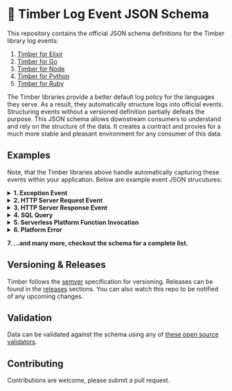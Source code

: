 # :evergreen_tree: Timber Log Event JSON Schema

This repository contains the official JSON schema definitions for the Timber library log events:

1. [Timber for Elixir](https://github.com/timberio/timber-elixir)
2. [Timber for Go](https://github.com/timberio/timber-go)
3. [Timber for Node](https://github.com/timberio/timber-node)
4. [Timber for Python](https://github.com/timberio/timber-python)
5. [Timber for Ruby](https://github.com/timberio/timber-ruby)

The Timber libraries provide a better default log policy for the languages they serve. As a result,
they automatically structure logs into official events. Structuring events without a versioned
definition partially defeats the purpose. This JSON schema allows downstream consumers to
understand and rely on the structure of the data. It creates a contract and provies for a much
more stable and pleasant environment for any consumer of this data.


## Examples

Note, that the Timber libraries above handle automatically capturing these events within
your application. Below are example event JSON strucutures:

<details><summary><strong>1. Exception Event</strong></summary><p>

An event that represents an exception from within your application:

```javascript
{
  "dt": "2016-12-01T02:23:12.236543Z", // Consistent dates with nanosecond precision
  "level": "error", // Log levels in your logs!
  "message": "(RuntimeError) MissingClass is undefined", // Human readable message preserved
  "context": { // Context is shared across all relevant logs and acts as join data
    "http": {
      "method": "GET",
      "path": "/checkout",
      "remote_addr": "123.456.789.10",
      "request_id": "abcd1234" // Trace your requests!
    },
    "user": { // Associate users with your log events!
      "id": 2,
      "name": "Ben Johnson",
      "email": "ben@johnson.com"
    }
  },
  "event": { // Structured data for the event being logged
    "exception": { // Event type
      "name": "RuntimeError",
      "message": "MissingClass is undefined",
      "backtrace": [
        {
          "file": "/path/to/file",
          "function": "myFunc",
          "line": 45
        },
        {
          "file": "/path/to/file",
          "function": "myFunc",
          "line": 45
        },
        {
          "file": "/path/to/file",
          "function": "myFunc",
          "line": 45
        },
        {
          "file": "/path/to/file",
          "function": "myFunc",
          "line": 45
        },
        {
          "file": "/path/to/file",
          "function": "myFunc",
          "line": 45
        }
      ]
    }
  }
}
```

</p></details>

<details><summary><strong>2. HTTP Server Request Event</strong></summary><p>

Am event that represents an incoming HTTP request to your application:

```javascript
{
  "dt": "2016-12-01T02:23:12.236543Z", // Consistent dates with nanosecond precision
  "level": "info", // Log levels in your logs!
  "message": "POST /checkout for 192.321.22.21", // Human readable message preserved
  "context": { // Context is shared across all relevant logs and acts as join data
    "http": {
      "method": "GET",
      "path": "/checkout",
      "remote_addr": "123.456.789.10",
      "request_id": "abcd1234" // Trace your requests!
    },
    "user": { // Associate users with your log events!
      "id": 2,
      "name": "Ben Johnson",
      "email": "ben@johnson.com"
    }
  },
  "event": { // Structured data for the event being logged
    "http_server_request": { // Event type
      "method": "GET",
      "scheme": "https",
      "host": "timber.io",
      "path": "/checkout",
      "port": 443,
      "headers": {
        "content_length": 894,
        "content_type": "application/json", // <- Example of data that wasn't in the log line itself
        "remove_addr": "192.321.22.21",
        "request_id": "gy23fbty523",
        "user_agent": "Mozilla/3.0 (Win95; U)"
      }
    }
  }
}
```

</p></details>

<details><summary><strong>3. HTTP Server Response Event</strong></summary><p>

An event that represents an outgoing HTTP response from your application:

```javascript
{
  "dt": "2016-12-01T02:23:12.236543Z", // Consistent dates with nanosecond precision
  "level": "info", // Log levels in your logs!
  "message": "Sent 200 OK in 117ms", // Human readable message preserved
  "context": { // Context is shared across all relevant logs and acts as join data
    "http": {
      "method": "GET",
      "path": "/checkout",
      "remote_addr": "123.456.789.10",
      "request_id": "abcd1234" // Trace your requests!
    },
    "user": { // Associate users with your log events!
      "id": 2,
      "name": "Ben Johnson",
      "email": "ben@johnson.com"
    }
  },
  "event": { // Structured data for the event being logged
    "http_server_response": { // Event type
      "status": 200,
      "time_ms": 117,
      "headers": {
        "content_length": 894,
        "content_type": "application/json", // <- Example of data that wasn't in the log line itself
        "request_id": "gy23fbty523"
      }
    }
  }
}
```

</p></details>

<details><summary><strong>4. SQL Query</strong></summary><p>

An event that represents a SQL query:

```javascript
{
  "dt": "2016-12-01T02:23:12.236543Z", // Consistent dates with nanosecond precision
  "level": "info", // Log levels in your logs!
  "message": "SELECT * FROM users WHERE id = 1 (54ms)", // Human readable message preserved
  "context": { // Context is shared across all relevant logs and acts as join data
    "http": {
      "method": "GET",
      "path": "/checkout",
      "remote_addr": "123.456.789.10",
      "request_id": "abcd1234" // Trace your requests!
    },
    "user": { // Associate users with your log events!
      "id": 2,
      "name": "Ben Johnson",
      "email": "ben@johnson.com"
    }
  },
  "event": { // Structured data for the event being logged
    "sql_query": { // Event type
      "sql": "SELECT * FROM users WHERE id = 1",
      "time_ms": 54
    }
  }
}
```

</p></details>

<details><summary><strong>5. Serverless Platform Function Invocation</strong></summary><p>

An event that represents a function invocation on serverless platforms like AWS Lambda or Google
Cloud Functions:

```javascript
{
  "dt": "2016-12-01T02:23:12.236543Z", // Consistent dates with nanosecond precision
  "level": "info", // Log levels in your logs!
  "message": "REPORT RequestId: 86792069-eb43-11e6-af8c-d9dfd5859e88  Duration: 236.83 ms Billed Duration: 300 ms Memory Size: 256 MB Max Memory Used: 118 MB", // Human readable message preserved
  "event": { // Structured data for the event being logged
    "function_invocation": { // Event type
      "request_id": "86792069-eb43-11e6-af8c-d9dfd5859e88",
      "time_ms": 236.83,
      "billed_duration_ms": 300,
      "memory_size_mb": 256,
      "memory_used_mb": 118
    }
  }
}
```
</p></details>

<details><summary><strong>6. Platform Error</strong></summary><p>

An event that represents an error application platforms, such as Heroku or ElasticBeanstalk:

```javascript
{
  "dt": "2016-12-01T02:23:12.236543Z", // Consistent dates with nanosecond precision
  "level": "error", // Log levels in your logs!
  "message": "at=error code=H99 desc="Platform error" method=GET path="/" host=myapp.herokuapp.com fwd=17.17.17.17 dyno= connect= service= status=503 bytes=", // Human readable message preserved
  "context": {
    "http": {
      "method": "GET",
      "path": "/",
      "host": "myapp.herokuapp.com",
      "remove_addr": "123.34.22.34",
      "request_id": "x1235"
    }
  },
  "event": { // Structured data for the event being logged
    "platform_error": { // Event type
      "code": "H99",
      "message": "Platform error",
      "billed_duration_ms": 300,
      "memory_size_mb": 256,
      "memory_used_mb": 118,
      "http_status": 503
    }
  }
}
```

</p></details>

<strong>7. ...and many more, checkout the schema for a complete list.</strong>


## Versioning & Releases

Timber follows the [semver](http://semver.org/) specification for versioning. Releases can
be found in the [releases](https://github.com/timberio/log-event-json-schema/releases) sections.
You can also watch this repo to be notified of any upcoming changes.


## Validation

Data can be validated against the schema using any of [these open source validators](http://json-schema.org/implementations.html).


## Contributing

Contributions are welcome, please submit a pull request.